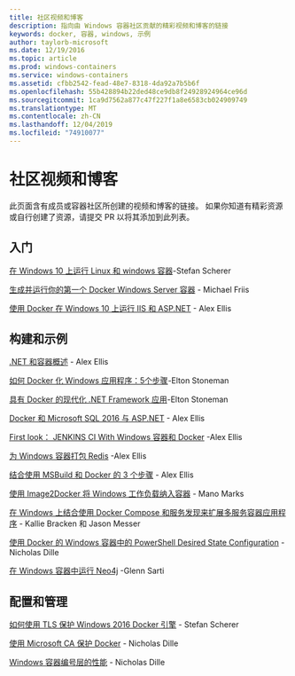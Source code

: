 ```yaml
---
title: 社区视频和博客
description: 指向由 Windows 容器社区贡献的精彩视频和博客的链接
keywords: docker, 容器, windows, 示例
author: taylorb-microsoft
ms.date: 12/19/2016
ms.topic: article
ms.prod: windows-containers
ms.service: windows-containers
ms.assetid: cfbb2542-fead-48e7-8318-4da92a7b5b6f
ms.openlocfilehash: 55b428894b22ded48ce9db8f24928924964ce96d
ms.sourcegitcommit: 1ca9d7562a877c47f227f1a8e6583cb024909749
ms.translationtype: MT
ms.contentlocale: zh-CN
ms.lasthandoff: 12/04/2019
ms.locfileid: "74910077"
---
```

# <a name="community-videos-and-blogs"></a>社区视频和博客

此页面含有成员或容器社区所创建的视频和博客的链接。  如果你知道有精彩资源或自行创建了资源，请提交 PR 以将其添加到此列表。

## <a name="getting-started"></a>入门

[在 Windows 10 上运行 Linux 和 windows 容器](https://stefanscherer.github.io/run-linux-and-windows-containers-on-windows-10/)-Stefan Scherer

[生成并运行你的第一个 Docker Windows Server 容器](https://blog.docker.com/2016/09/build-your-first-docker-windows-server-container/) - Michael Friis

[使用 Docker 在 Windows 10 上运行 IIS 和 ASP.NET](https://blog.alexellis.io/run-iis-asp-net-on-windows-10-with-docker/) - Alex Ellis

## <a name="building-and-examples"></a>构建和示例

[.NET 和容器概述](https://blog.alexellis.io/docker-dotnet-containers/) - Alex Ellis

[如何 Docker 化 Windows 应用程序：5个步骤](https://blog.sixeyed.com/how-to-dockerize-windows-applications/)-Elton Stoneman

[具有 Docker 的现代化 .NET Framework 应用](https://www.pluralsight.com/courses/modernizing-dotnet-framework-apps-docker?clickid=UVL20JTFpzK6UDSX5n1b5zmyUkgWUPWOz3Pjwg0&irgwc=1&mpid=1197078&utm_source=impactradius&utm_medium=digital_affiliate&utm_campaign=1197078&aid=7010a000001xAKZAA2)-Elton Stoneman

[Docker 和 Microsoft SQL 2016 与 ASP.NET](https://blog.alexellis.io/docker-does-sql2016-aspnet/) - Alex Ellis

[First look： JENKINS CI With Windows 容器和 Docker](https://blog.alexellis.io/continuous-integration-docker-windows-containers/) -Alex Ellis

[为 Windows 容器打包 Redis](https://blog.alexellis.io/packaging-windows-containers/) -Alex Ellis

[结合使用 MSBuild 和 Docker 的 3 个步骤](https://blog.alexellis.io/3-steps-to-msbuild-with-docker/) - Alex Ellis

[使用 Image2Docker 将 Windows 工作负载纳入容器](https://blog.docker.com/2016/10/containerize-windows-workloads-image2docker/) - Mano Marks

[在 Windows 上结合使用 Docker Compose 和服务发现来扩展多服务容器应用程序](https://techcommunity.microsoft.com/t5/Containers/Use-Docker-Compose-and-Service-Discovery-on-Windows-to-scale-out/ba-p/382312) - Kallie Bracken 和 Jason Messer

[使用 Docker 的 Windows 容器中的 PowerShell Desired State Configuration](https://dille.name/blog/2016/06/17/powershell-desired-state-configuration-psdsc-in-windows-containers-using-docker/) -Nicholas Dille

[在 Windows 容器中运行 Neo4j](https://glennsarti.github.io/blog/neo4j-nano-containers) -Glenn Sarti

## <a name="configuration-and-managment"></a>配置和管理

[如何使用 TLS 保护 Windows 2016 Docker 引擎](https://stefanscherer.github.io/protecting-a-windows-2016-docker-engine-with-tls/) - Stefan Scherer

[使用 Microsoft CA 保护 Docker](https://dille.name/blog/2016/11/08/using-a-microsoft-ca-to-secure-docker/) - Nicholas Dille 

[Windows 容器编号层的性能](https://dille.name/blog/2017/01/13/windows-container-performance-of-layers/) - Nicholas Dille
